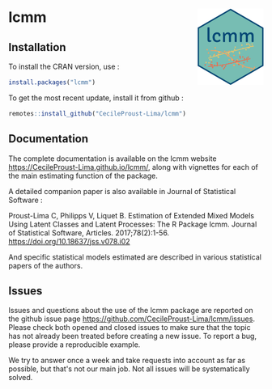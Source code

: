 
# <img src="man/images/lcmm.png" align="right" width=130> lcmm


## Installation


To install the CRAN version, use :

``` r
install.packages("lcmm")
```

To get the most recent update, install it from github :

``` r
remotes::install_github("CecileProust-Lima/lcmm")
```


## Documentation


The complete documentation is available on the lcmm website <https://CecileProust-Lima.github.io/lcmm/>, along with vignettes for each of the main estimating function of the package.

A detailed companion paper is also available in Journal of Statistical
Software :

Proust-Lima C, Philipps V, Liquet B. Estimation of Extended Mixed Models
Using Latent Classes and Latent Processes: The R Package lcmm. Journal
of Statistical Software, Articles. 2017;78(2):1-56.
<https://doi.org/10.18637/jss.v078.i02>

And specific statistical models estimated are described in various
statistical papers of the authors.


## Issues


Issues and questions about the use of the lcmm package are reported on the github issue page <https://github.com/CecileProust-Lima/lcmm/issues>.
Please check both opened and closed issues to make sure that the topic has not already been treated before creating a new issue. To report a bug, please provide a reproducible example.

We try to answer once a week and take requests into account as far as possible,
but that's not our main job. Not all issues will be systematically solved.
